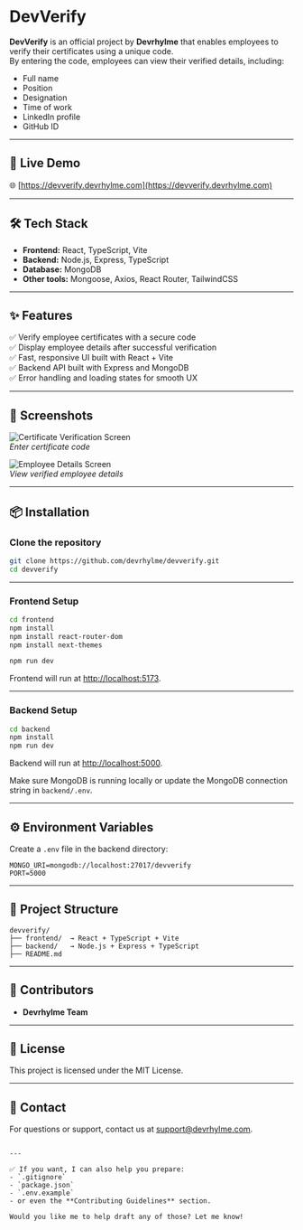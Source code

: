 # DevVerify

**DevVerify** is an official project by **Devrhylme** that enables employees to verify their certificates using a unique code.  
By entering the code, employees can view their verified details, including:

- Full name  
- Position  
- Designation  
- Time of work  
- LinkedIn profile  
- GitHub ID

---

## 🚀 Live Demo

🌐 [https://devverify.devrhylme.com](https://devverify.devrhylme.com)

---

## 🛠️ Tech Stack

- **Frontend:** React, TypeScript, Vite  
- **Backend:** Node.js, Express, TypeScript  
- **Database:** MongoDB  
- **Other tools:** Mongoose, Axios, React Router, TailwindCSS

---

## ✨ Features

✅ Verify employee certificates with a secure code  
✅ Display employee details after successful verification  
✅ Fast, responsive UI built with React + Vite  
✅ Backend API built with Express and MongoDB  
✅ Error handling and loading states for smooth UX

---

## 📸 Screenshots

![Certificate Verification Screen](./screenshots/verification-form.png)  
*Enter certificate code*

![Employee Details Screen](./screenshots/employee-details.png)  
*View verified employee details*

---

## 📦 Installation

### Clone the repository

```bash
git clone https://github.com/devrhylme/devverify.git
cd devverify
````

---

### Frontend Setup

```bash
cd frontend
npm install
npm install react-router-dom
npm install next-themes

npm run dev
```

Frontend will run at [http://localhost:5173](http://localhost:5173).

---

### Backend Setup

```bash
cd backend
npm install
npm run dev
```

Backend will run at [http://localhost:5000](http://localhost:5000).

Make sure MongoDB is running locally or update the MongoDB connection string in `backend/.env`.

---

## ⚙️ Environment Variables

Create a `.env` file in the backend directory:

```
MONGO_URI=mongodb://localhost:27017/devverify
PORT=5000
```

---

## 📂 Project Structure

```
devverify/
├── frontend/  → React + TypeScript + Vite
├── backend/   → Node.js + Express + TypeScript
├── README.md
```

---

## 👥 Contributors

* **Devrhylme Team**

---

## 📄 License

This project is licensed under the MIT License.

---

## 💬 Contact

For questions or support, contact us at [support@devrhylme.com](mailto:support@devrhylme.com).

```

---

✅ If you want, I can also help you prepare:
- `.gitignore`  
- `package.json`  
- `.env.example`  
- or even the **Contributing Guidelines** section.  

Would you like me to help draft any of those? Let me know!
```